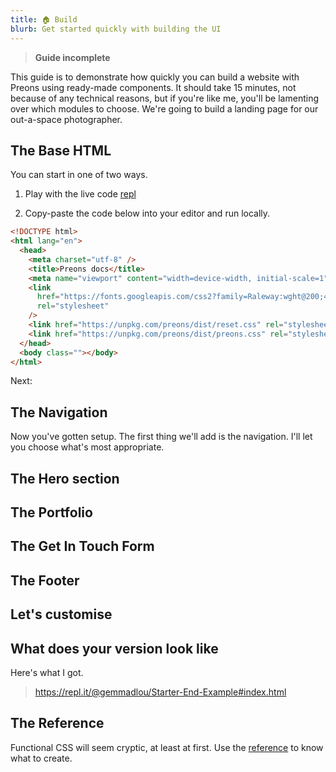 ```yaml
---
title: 🏠 Build
blurb: Get started quickly with building the UI
---
```


> **Guide incomplete**

This guide is to demonstrate how quickly you can build a website with Preons using ready-made components. It should take 15 minutes, not because of any technical reasons, but if you're like me, you'll be lamenting over which modules to choose. We're going to build a landing page for our out-a-space photographer.

## The Base HTML

You can start in one of two ways.

1. Play with the live code [repl](https://repl.it/@gemmadlou/Starter#index.html)

2. Copy-paste the code below into your editor and run locally.

```html
<!DOCTYPE html>
<html lang="en">
  <head>
    <meta charset="utf-8" />
    <title>Preons docs</title>
    <meta name="viewport" content="width=device-width, initial-scale=1" />
    <link
      href="https://fonts.googleapis.com/css2?family=Raleway:wght@200;400;500;600;700&display=swap"
      rel="stylesheet"
    />
    <link href="https://unpkg.com/preons/dist/reset.css" rel="stylesheet" />
    <link href="https://unpkg.com/preons/dist/preons.css" rel="stylesheet" />
  </head>
  <body class=""></body>
</html>
```

Next:

## The Navigation

Now you've gotten setup. The first thing we'll add is the navigation. I'll let you choose what's most appropriate.

## The Hero section

## The Portfolio

## The Get In Touch Form

## The Footer

## Let's customise

## What does your version look like

Here's what I got.

> https://repl.it/@gemmadlou/Starter-End-Example#index.html

## The Reference

Functional CSS will seem cryptic, at least at first. Use the [reference](/search) to know what to create.
